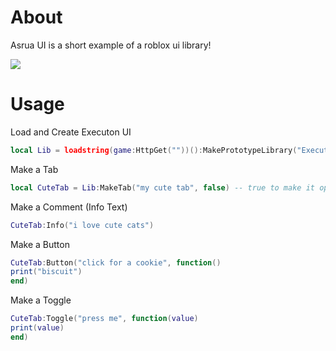 # About
Asrua UI is a short example of a roblox ui library!

![](https://github.com/Astralic62/AstralicPrototypeUI/assets/140242928/ef4d58b8-93a2-434b-963e-a93e20432faf)
# Usage
Load and Create Executon UI
```lua
local Lib = loadstring(game:HttpGet(""))():MakePrototypeLibrary("Execution UI")
```
Make a Tab
```lua
local CuteTab = Lib:MakeTab("my cute tab", false) -- true to make it open by default (optional)
```
Make a Comment (Info Text)
```lua
CuteTab:Info("i love cute cats")
```
Make a Button
```lua
CuteTab:Button("click for a cookie", function()
print("biscuit")
end)
```
Make a Toggle
```lua
CuteTab:Toggle("press me", function(value)
print(value)
end)
```
